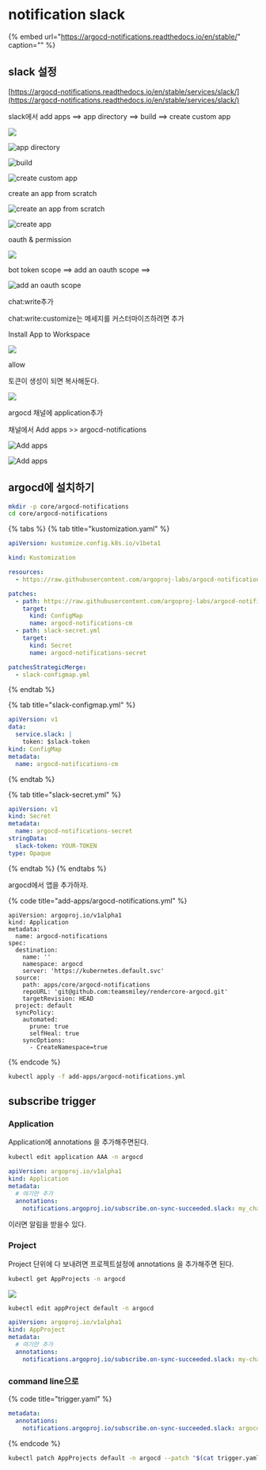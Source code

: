 # notification slack

{% embed url="https://argocd-notifications.readthedocs.io/en/stable/" caption="" %}

## slack 설정

[https://argocd-notifications.readthedocs.io/en/stable/services/slack/](https://argocd-notifications.readthedocs.io/en/stable/services/slack/)

slack에서 add apps ==&gt; app directory ==&gt; build ==&gt; create custom app

![](../.gitbook/assets/argocd-notifications-01.png)

![app directory](../.gitbook/assets/argocd-notifications-02.png)

![build](../.gitbook/assets/argocd-notifications-03.png)

![create custom app](../.gitbook/assets/argocd-notifications-04.png)

create an app from scratch

![create an app from scratch](../.gitbook/assets/argocd-notifications-05.png)

![create app](../.gitbook/assets/argocd-notifications-06.png)

oauth & permission

![](../.gitbook/assets/argocd-notifications-07.png)

bot token scope ==&gt; add an oauth scope ==&gt;

![add an oauth scope](../.gitbook/assets/argocd-notifications-08.png)

chat:write추가

chat:write:customize는 메세지를 커스터마이즈하려면 추가

Install App to Workspace

![](../.gitbook/assets/argocd-notifications-10.png)

allow

토큰이 생성이 되면 복사해둔다.

![](../.gitbook/assets/argocd-notifications-11.png)

argocd 채널에 application추가

채널에서 Add apps &gt;&gt; argocd-notifications

![Add apps](../.gitbook/assets/argocd-notifications-12.png)

![Add apps](../.gitbook/assets/argocd-notifications-13.png)

## argocd에 설치하기

```bash
mkdir -p core/argocd-notifications
cd core/argocd-notifications
```

{% tabs %}
{% tab title="kustomization.yaml" %}

```yaml
apiVersion: kustomize.config.k8s.io/v1beta1

kind: Kustomization

resources:
  - https://raw.githubusercontent.com/argoproj-labs/argocd-notifications/v1.1.1/manifests/install.yaml

patches:
  - path: https://raw.githubusercontent.com/argoproj-labs/argocd-notifications/v1.1.1/catalog/install.yaml
    target:
      kind: ConfigMap
      name: argocd-notifications-cm
  - path: slack-secret.yml
    target:
      kind: Secret
      name: argocd-notifications-secret

patchesStrategicMerge:
  - slack-configmap.yml
```

{% endtab %}

{% tab title="slack-configmap.yml" %}

```yaml
apiVersion: v1
data:
  service.slack: |
    token: $slack-token
kind: ConfigMap
metadata:
  name: argocd-notifications-cm
```

{% endtab %}

{% tab title="slack-secret.yml" %}

```yaml
apiVersion: v1
kind: Secret
metadata:
  name: argocd-notifications-secret
stringData:
  slack-token: YOUR-TOKEN
type: Opaque
```

{% endtab %}
{% endtabs %}

argocd에서 앱을 추가하자.

{% code title="add-apps/argocd-notifications.yml" %}

```text
apiVersion: argoproj.io/v1alpha1
kind: Application
metadata:
  name: argocd-notifications
spec:
  destination:
    name: ''
    namespace: argocd
    server: 'https://kubernetes.default.svc'
  source:
    path: apps/core/argocd-notifications
    repoURL: 'git@github.com:teamsmiley/rendercore-argocd.git'
    targetRevision: HEAD
  project: default
  syncPolicy:
    automated:
      prune: true
      selfHeal: true
    syncOptions:
      - CreateNamespace=true
```

{% endcode %}

```bash
kubectl apply -f add-apps/argocd-notifications.yml
```

## subscribe trigger

### Application

Application에 annotations 을 추가해주면된다.

```bash
kubectl edit application AAA -n argocd
```

```yaml
apiVersion: argoproj.io/v1alpha1
kind: Application
metadata:
  # 여기만 추가
  annotations:
    notifications.argoproj.io/subscribe.on-sync-succeeded.slack: my_channel
```

이러면 알림을 받을수 있다.

### Project

Project 단위에 다 보내려면 프로젝트설정에 annotations 을 추가해주면 된다.

```bash
kubectl get AppProjects -n argocd
```

![](../.gitbook/assets/2021-06-03-06-03-20.png)

```bash
kubectl edit appProject default -n argocd
```

```yaml
apiVersion: argoproj.io/v1alpha1
kind: AppProject
metadata:
  # 여기만 추가
  annotations:
    notifications.argoproj.io/subscribe.on-sync-succeeded.slack: my-channel1;my-channel2
```

### command line으로

{% code title="trigger.yaml" %}

```yaml
metadata:
  annotations:
    notifications.argoproj.io/subscribe.on-sync-succeeded.slack: argocd
```

{% endcode %}

```bash
kubectl patch AppProjects default -n argocd --patch "$(cat trigger.yaml)" --type=merge
```
